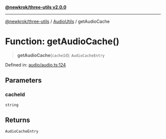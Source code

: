 [**@newkrok/three-utils v2.0.0**](../../../../README.md)

***

[@newkrok/three-utils](../../../../globals.md) / [AudioUtils](../README.md) / getAudioCache

# Function: getAudioCache()

> **getAudioCache**(`cacheId`): `AudioCacheEntry`

Defined in: [audio/audio.ts:124](https://github.com/NewKrok/three-utils/blob/a38231b899f4eeb8c881d6a9f7248bab4e06755e/src/audio/audio.ts#L124)

## Parameters

### cacheId

`string`

## Returns

`AudioCacheEntry`

